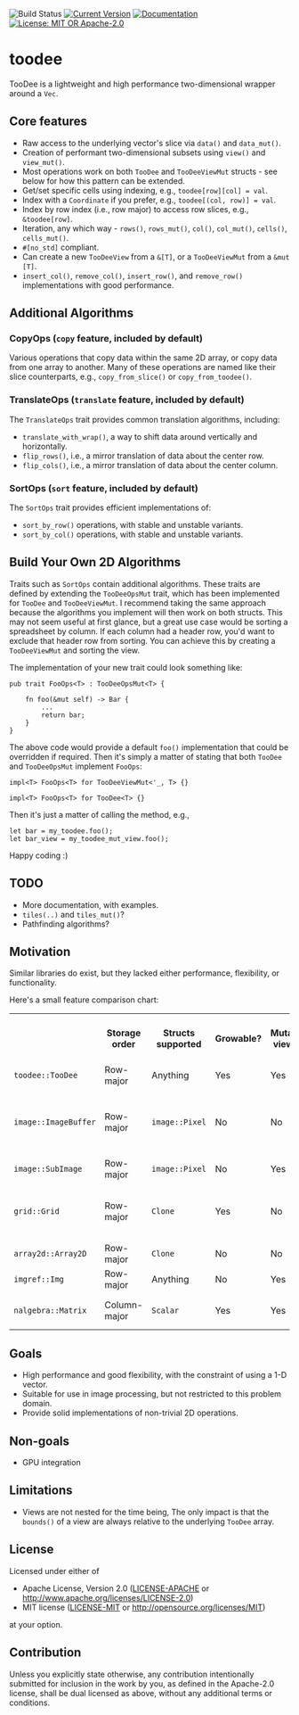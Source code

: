 ![Build Status](https://github.com/antonmarsden/toodee/workflows/Test/badge.svg)
[![Current Version](https://img.shields.io/crates/v/toodee.svg)](https://crates.io/crates/toodee)
[![Documentation](https://docs.rs/toodee/badge.svg)](https://docs.rs/toodee)
[![License: MIT OR Apache-2.0](https://img.shields.io/crates/l/toodee.svg)](#license)

# toodee

TooDee is a lightweight and high performance two-dimensional wrapper around a `Vec`.

## Core features

- Raw access to the underlying vector's slice via `data()` and `data_mut()`.
- Creation of performant two-dimensional subsets using `view()` and `view_mut()`.
- Most operations work on both `TooDee` and `TooDeeViewMut` structs - see below for how this pattern can be extended.
- Get/set specific cells using indexing, e.g., `toodee[row][col] = val`.
- Index with a `Coordinate` if you prefer, e.g., `toodee[(col, row)] = val`.
- Index by row index (i.e., row major) to access row slices, e.g., `&toodee[row]`.
- Iteration, any which way - `rows()`, `rows_mut()`, `col()`, `col_mut()`, `cells()`, `cells_mut()`.
- `#[no_std]` compliant.
- Can create a new `TooDeeView`  from a `&[T]`, or a `TooDeeViewMut`  from  a `&mut [T]`.
- `insert_col()`, `remove_col()`, `insert_row()`, and `remove_row()` implementations with good performance.

## Additional Algorithms

### CopyOps (`copy` feature, included by default)

Various operations that copy data within the same 2D array, or copy data from one array to another. Many of these
operations are named like their slice counterparts, e.g., `copy_from_slice()` or `copy_from_toodee()`.

### TranslateOps (`translate` feature, included by default)

The `TranslateOps` trait provides common translation algorithms, including:
- `translate_with_wrap()`, a way to shift data around vertically and horizontally.
- `flip_rows()`, i.e., a mirror translation of data about the center row.
- `flip_cols()`, i.e., a mirror translation of data about the center column.

### SortOps (`sort` feature, included by default)

The `SortOps` trait provides efficient implementations of:
- `sort_by_row()` operations, with stable and unstable variants.
- `sort_by_col()` operations, with stable and unstable variants.

## Build Your Own 2D Algorithms

Traits such as `SortOps` contain additional algorithms. These traits are defined by extending
the `TooDeeOpsMut` trait, which has been implemented for `TooDee` and `TooDeeViewMut`. I recommend
taking the same approach because the algorithms you implement will then work on both structs. This may not seem
useful at first glance, but a great use case would be sorting a spreadsheet by column. If each column
had a header row, you'd want to exclude that header row from sorting. You can achieve this by creating
a `TooDeeViewMut` and sorting the view.

The implementation of your new trait could look something like:

```
pub trait FooOps<T> : TooDeeOpsMut<T> {

    fn foo(&mut self) -> Bar {
        ...
        return bar;
    }
}
```

The above code would provide a default `foo()` implementation that could be overridden if required. Then it's
simply a matter of stating that both `TooDee` and `TooDeeOpsMut` implement `FooOps`:

```
impl<T> FooOps<T> for TooDeeViewMut<'_, T> {}

impl<T> FooOps<T> for TooDee<T> {}
```

Then it's just a matter of calling the method, e.g.,

```
let bar = my_toodee.foo();
let bar_view = my_toodee_mut_view.foo();
```

Happy coding :)

## TODO

- More documentation, with examples.
- `tiles(..)` and `tiles_mut()`?
- Pathfinding algorithms?

## Motivation

Similar libraries do exist, but they lacked either performance, flexibility, or functionality. 

Here's a small feature comparison chart:

<table>
  <tr><th></th><th>Storage order</th><th>Structs supported</th><th>Growable?</th><th>Mutable views?</th><th>Raw data access?</th><th>Iterate over row slices?</th><th>Notes</th></tr>
  <tr><td><code>toodee::TooDee</code></td><td>Row-major</td><td>Anything</td><td>Yes</td><td>Yes</td><td>Yes</td><td>Yes</td><td></td></tr>
  <tr><td><code>image::ImageBuffer</code></td><td>Row-major</td><td><code>image::Pixel</code></td><td>No</td><td>No</td><td>Yes</td><td>No</td><td>Good for image processing - see the <code>imageproc</code> crate.</tr>
  <tr><td><code>image::SubImage</code></td><td>Row-major</td><td><code>image::Pixel</code></td><td>No</td><td>Yes</td><td>No</td><td>No</td><td></td></tr>
  <tr><td><code>grid::Grid</code></td><td>Row-major</td><td><code>Clone</code></td><td>Yes</td><td>No</td><td>Yes</td><td>No</td><td>Similar to <code>TooDee</code>, but not as functionally rich.</td></tr>
  <tr><td><code>array2d::Array2D</code></td><td>Row-major</td><td><code>Clone</code></td><td>No</td><td>No</td><td>No</td><td>No</td><td></td></tr>
  <tr><td><code>imgref::Img</code></td><td>Row-major</td><td>Anything</td><td>No</td><td>Yes</td><td>Yes</td><td>No</td><td></td></tr>
  <tr><td><code>nalgebra::Matrix</code></td><td>Column-major</td><td><code>Scalar</code></td><td>Yes</td><td>Yes</td><td>Yes</td><td>No</td><td>Use this for vector/matrix math.</td></tr>
</table>

## Goals
 
- High performance and good flexibility, with the constraint of using a 1-D vector.
- Suitable for use in image processing, but not restricted to this problem domain.
- Provide solid implementations of non-trivial 2D operations.

## Non-goals
 
- GPU integration

## Limitations

- Views are not nested for the time being, The only impact is that the `bounds()` of a view
  are always relative to the underlying `TooDee` array.

## License

Licensed under either of

 * Apache License, Version 2.0
   ([LICENSE-APACHE](LICENSE-APACHE) or http://www.apache.org/licenses/LICENSE-2.0)
 * MIT license
   ([LICENSE-MIT](LICENSE-MIT) or http://opensource.org/licenses/MIT)

at your option.

## Contribution

Unless you explicitly state otherwise, any contribution intentionally submitted
for inclusion in the work by you, as defined in the Apache-2.0 license, shall be
dual licensed as above, without any additional terms or conditions.
